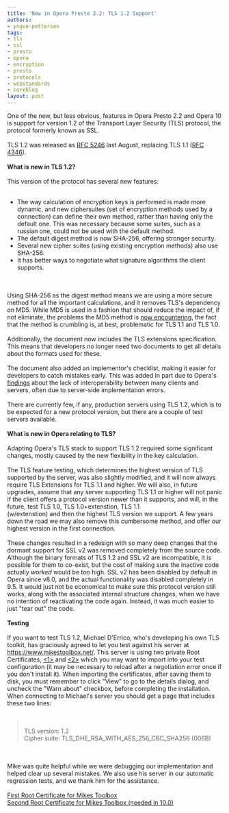 ```yaml
---
title: 'New in Opera Presto 2.2: TLS 1.2 Support'
authors:
- yngve-pettersen
tags:
- tls
- ssl
- presto
- opera
- encryption
- presto
- protocols
- webstandards
- coreblog
layout: post
---
```

One of the new, but less obvious, features in Opera Presto 2.2 and Opera 10 is support for version 1.2 of the Transport Layer Security (TLS) protocol, the protocol formerly known as SSL.<br/> <br/>TLS 1.2 was released as <a href="http://www.ietf.org/rfc/rfc5246.txt" target="_blank">RFC 5246</a> last August, replacing TLS 1.1 (<a href="http://www.ietf.org/rfc/rfc4346.txt" target="_blank">RFC 4346</a>).<br/> <br/><strong>What is new in TLS 1.2?</strong><br/> <br/>This version of the protocol has several new features:<br/> <br/><ul class="bullets"><li> The way calculation of encryption keys is performed is made more dynamic, and new ciphersuites (set of encryption methods used by a connection) can define their own method, rather than having only the default one. This was necessary because some suites, such as a russian one, could not be used with the default method.</li><li> The default digest method is now SHA-256, offering stronger security.</li><li> Several new cipher suites (using existing encryption methods) also use SHA-256.</li><li> It has better ways to negotiate what signature algorithms the client supports.</li></ul><br/> <br/>Using SHA-256 as the digest method means we are using a more secure method for all the important calculations, and it removes TLS&#39;s dependency on MD5. While MD5 is used in a fashion that should reduce the impact of, if not eliminate, the problems the MD5 method is <a href="http://my.opera.com/securitygroup/blog/2009/01/30/md5-in-certificates-what-is-happening" target="_blank">now encountering</a>, the fact that the method is crumbling is, at best, problematic for TLS 1.1 and TLS 1.0.<br/> <br/>Additionally, the document now includes the TLS extensions specification. This means that developers no longer need two documents to get all details about the formats used for these.<br/><br/>The document also added an implementor&#39;s checklist, making it easier for developers to catch mistakes early. This was added in part due to Opera&#39;s <a href="http://my.opera.com/yngve/blog/show.dml/319177" target="_blank">findings</a> about the lack of interoperability between many clients and servers, often due to server-side implementation errors.<br/> <br/>There are currently few, if any, production servers using TLS 1.2, which is to be expected for a new protocol version, but there are a couple of test servers available.<br/> <br/><strong>What is new in Opera relating to TLS?</strong><br/> <br/>Adapting Opera&#39;s TLS stack to support TLS 1.2 required some significant changes, mostly caused by the new flexibility in the key calculation.<br/> <br/>The TLS feature testing, which determines the highest version of TLS supported by the server, was also slightly modified, and it will now always require TLS Extensions for TLS 1.1 and higher. We will also, in future upgrades, assume that any server supporting TLS 1.1 or higher will not panic if the client offers a protocol version newer than it supports, and will, in the future, test TLS 1.0, TLS 1.0+extenstion, TLS 1.1<br/>(w/extenstion) and then the highest TLS version we support. A few years down the road we may also remove this cumbersome method, and offer our highest version in the first connection.<br/> <br/>These changes resulted in a redesign with so many deep changes that the dormant support for SSL v2 was removed completely from the source code. Although the binary formats of TLS 1.2 and SSL v2 are incompatible, it is possible for them to co-exist, but the cost of making sure the inactive code actually <i>worked</i> would be too high. SSL v2 has been disabled by default in Opera since v8.0, and the actual functionality was disabled completely in 9.5. It would just not be economical to make sure this protocol version still works, along with the associated internal structure changes, when we have no intention of reactivating the code again. Instead, it was much easier to just &quot;tear out&quot; the code.<br/><br/><strong>Testing</strong><br/><br/>If you want to test TLS 1.2, Michael D&#39;Errico, who&#39;s developing his own TLS toolkit, has graciously agreed to let you test against his server at <a href="https://www.mikestoolbox.net/" target="_blank">https://www.mikestoolbox.net/</a>. This server is using two private Root Certificates, <a href="http://files.myopera.com/yngve/blog/MikesToolbox2.pem" target="_blank">&lt;1&gt;</a> and <a href="http://files.myopera.com/yngve/blog/MikesToolbox.pem" target="_blank">&lt;2&gt;</a> which you may want to import into your test configuration (it may be necessary to reload after a negotiation error once if you don&#39;t install it). When importing the certificates, after saving them to disk, you must remember to click &quot;View&quot; to go to the details dialog, and uncheck the &quot;Warn about&quot; checkbox, before completing the installation. When connecting to Michael&#39;s server you should get a page that includes these two lines:<br/><br/><blockquote class="bbquote"><p><br/>TLS version:     1.2<br/>Cipher suite:    TLS_DHE_RSA_WITH_AES_256_CBC_SHA256 (006B)<br/></p></blockquote><br/><br/>Mike was quite helpful while we were debugging our implementation and helped clear up several mistakes. We also use his server in our automatic regression tests, and we thank him for the assistance.<br/><br/><a class="attach" href="http://files.myopera.com/yngve/blog/MikesToolbox.pem" target="_blank">First Root Certificate for Mikes Toolbox</a><br/><a class="attach" href="http://files.myopera.com/yngve/blog/MikesToolbox2.pem" target="_blank">Second Root Certificate for Mikes Toolbox (needed in 10.0)</a>
